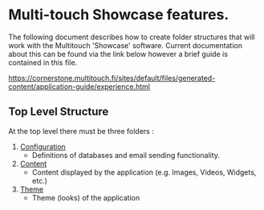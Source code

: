 # Multi-touch Showcase features.

The following document describes how to create folder structures that will work with the Multitouch 'Showcase' software. Current documentation about this can be found via the link below however a brief guide is contained in this file. 

https://cornerstone.multitouch.fi/sites/default/files/generated-content/application-guide/experience.html

## Top Level Structure

At the top level there must be three folders : 

1. [Configuration](Configuration/README.md)
    - Definitions of databases and email sending functionality.
2. [Content](Content/README.md)
    - Content displayed by the application (e.g. Images, Videos, Widgets, etc.)
3. [Theme](Content/README.md)
    - Theme (looks) of the application
   